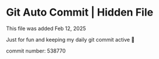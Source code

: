 # Git Auto Commit | Hidden File

This file was added Feb 12, 2025

Just for fun and keeping my daily git commit active 🤪

commit number: 538770
